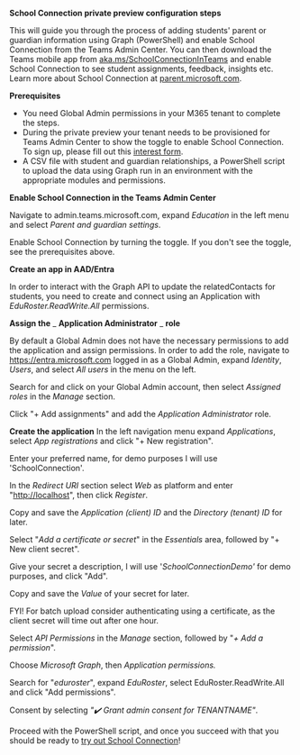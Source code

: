 **School Connection private preview configuration steps**

This will guide you through the process of adding students' parent or guardian information using Graph (PowerShell) and enable School Connection from the Teams Admin Center. You can then download the Teams mobile app from [aka.ms/SchoolConnectionInTeams](https://aka.ms/SchoolConnectionInTeams) and enable School Connection to see student assignments, feedback, insights etc. Learn more about School Connection at [parent.microsoft.com](https://parent.microsoft.com/).

**Prerequisites**

- You need Global Admin permissions in your M365 tenant to complete the steps.
- During the private preview your tenant needs to be provisioned for Teams Admin Center to show the toggle to enable School Connection. To sign up, please fill out this [interest form](https://forms.office.com/Pages/ResponsePage.aspx?id=v4j5cvGGr0GRqy180BHbR00rk9rIPFVEpmKOrde5bRJURFAyWTNKSzBJNDBHMlRNQzY1OVhWVEhRTC4u).
- A CSV file with student and guardian relationships, a PowerShell script to upload the data using Graph run in an environment with the appropriate modules and permissions.

**Enable School Connection in the Teams Admin Center**

Navigate to admin.teams.microsoft.com, expand _Education_ in the left menu and select _Parent and guardian settings_.

Enable School Connection by turning the toggle. If you don't see the toggle, see the prerequisites above.

**Create an app in AAD/Entra**

In order to interact with the Graph API to update the relatedContacts for students, you need to create and connect using an Application with _EduRoster.ReadWrite.All_ permissions.

**Assign the** _ **Application Administrator** _ **role**

By default a Global Admin does not have the necessary permissions to add the application and assign permissions. In order to add the role, navigate to https://entra.microsoft.com logged in as a Global Admin, expand _Identity_, _Users_, and select _All users_ in the menu on the left.

Search for and click on your Global Admin account, then select _Assigned roles_ in the _Manage_ section.

Click "+ Add assignments" and add the _Application Administrator_ role.

**Create the application**
In the left navigation menu expand _Applications_, select _App registrations_ and click "+ New registration".

Enter your preferred name, for demo purposes I will use 'SchoolConnection'.

In the _Redirect URI_ section select _Web_ as platform and enter "[http://localhost](http://localhost/)", then click _Register_.

Copy and save the _Application (client) ID_ and the _Directory (tenant) ID_ for later.

Select "_Add a certificate or secret_" in the _Essentials_ area, followed by "+ New client secret".

Give your secret a description, I will use '_SchoolConnectionDemo'_ for demo purposes, and click "Add".

Copy and save the _Value_ of your secret for later.

FYI! For batch upload consider authenticating using a certificate, as the client secret will time out after one hour.

Select _API Permissions_ in the _Manage_ section, followed by "_+ Add a permission_".

Choose _Microsoft Graph_, then _Application permissions._

Search for "_eduroster_", expand _EduRoster_, select EduRoster.ReadWrite.All and click "Add permissions".

Consent by selecting _"✔️_ _Grant admin consent for TENANTNAME"_.

Proceed with the PowerShell script, and once you succeed with that you should be ready to [try out School Connection](https://support.microsoft.com/en-us/topic/get-to-know-school-connection-fe96d765-f20e-4b75-9d8b-3debc8c2d929?ui=en-us&rs=en-us&ad=us)!
